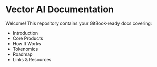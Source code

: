 # Vector AI Documentation

Welcome! This repository contains your GitBook-ready docs covering:
- Introduction
- Core Products
- How It Works
- Tokenomics
- Roadmap
- Links & Resources
